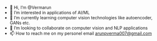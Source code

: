 - 👋 Hi, I’m @Vermarun
- 👀 I’m interested in applications of AI/ML
- 🌱 I’m currently learning computer vision technologies like autoencoder, GANs etc.
- 💞️ I’m looking to collaborate on computer vision and NLP applications
- 📫 How to reach me on my personel email arunpverma007@gmail.com

<!---
Vermarun/Vermarun is a ✨ special ✨ repository because its `README.md` (this file) appears on your GitHub profile.
You can click the Preview link to take a look at your changes.
--->
